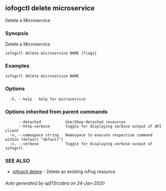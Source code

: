 ## iofogctl delete microservice

Delete a Microservice

### Synopsis

Delete a Microservice

```
iofogctl delete microservice NAME [flags]
```

### Examples

```
iofogctl delete microservice NAME
```

### Options

```
  -h, --help   help for microservice
```

### Options inherited from parent commands

```
      --detached           Use/Show detached resources
      --http-verbose       Toggle for displaying verbose output of API client
  -n, --namespace string   Namespace to execute respective command within (default "default")
  -v, --verbose            Toggle for displaying verbose output of iofogctl
```

### SEE ALSO

* [iofogctl delete](iofogctl_delete.md)	 - Delete an existing ioFog resource

###### Auto generated by spf13/cobra on 24-Jan-2020
